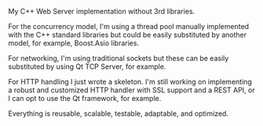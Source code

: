 My C++ Web Server implementation without 3rd libraries.

For the concurrency model, I'm using a thread pool manually implemented with the C++ standard libraries but could be easily substituted by another model, for example, Boost.Asio libraries.

For networking, I'm using traditional sockets but these can be easily substituted by using Qt TCP Server, for example.

For HTTP handling I just wrote a skeleton. I'm still working on implementing a robust and customized HTTP handler with SSL support and a REST API, or I can opt to use the Qt framework, for example.

Everything is reusable, scalable, testable, adaptable, and optimized.
